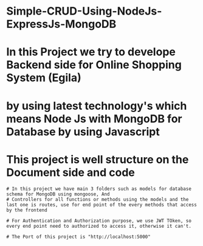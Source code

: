 # Simple-CRUD-Using-NodeJs-ExpressJs-MongoDB

  # In this Project we try to develope Backend side for Online Shopping System (Egila)
  # by using latest technology's which means Node Js with MongoDB for Database by using Javascript
  # This project is well structure on the Document side and code 

    # In this project we have main 3 folders such as models for database schema for MongoDB using mongoose, And 
    # Controllers for all functions or methods using the models and the last one is routes, use for end point of the every methods that access by the frontend

    # For Authentication and Authorization purpose, we use JWT TOken, so every end point need to authorized to access it, otherwise it can't.

    # The Port of this project is "http://localhost:5000"